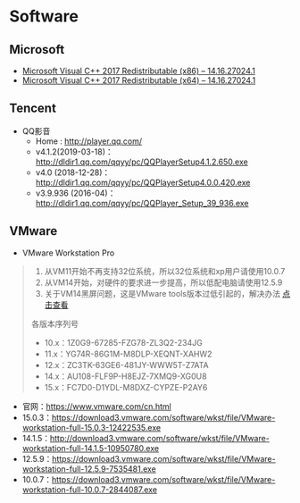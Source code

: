 # Software 

## Microsoft
- [Microsoft Visual C++ 2017 Redistributable (x86) – 14.16.27024.1](https://download.visualstudio.microsoft.com/download/pr/6ea9376d-6ab0-45ac-a305-d76274c006ed/6a1eef0ca6e0de1c1b41b6202d2208b2/vc_redist.x86.exe)
- [Microsoft Visual C++ 2017 Redistributable (x64) – 14.16.27024.1](https://download.visualstudio.microsoft.com/download/pr/46db022e-06ea-4d11-a724-d26d33bc63f7/2b635c854654745078d5577a8ed0f80d/vc_redist.x64.exe)

## Tencent
- QQ影音
  - Home : http://player.qq.com/
  - v4.1.2(2019-03-18)：http://dldir1.qq.com/qqyy/pc/QQPlayerSetup4.1.2.650.exe
  - v4.0 (2018-12-28)： http://dldir1.qq.com/qqyy/pc/QQPlayerSetup4.0.0.420.exe
  - v3.9.936 (2016-04)： http://dldir1.qq.com/qqyy/pc/QQPlayer_Setup_39_936.exe

## VMware
- VMware Workstation Pro
> 1. 从VM11开始不再支持32位系统，所以32位系统和xp用户请使用10.0.7
> 2. 从VM14开始，对硬件的要求进一步提高，所以低配电脑请使用12.5.9
> 3. 关于VM14黑屏问题，这是VMware tools版本过低引起的，解决办法 [点击查看](https://jingyan.baidu.com/article/9f7e7ec09d8f906f281554e0.html)
>
> 各版本序列号
> - 10.x：1Z0G9-67285-FZG78-ZL3Q2-234JG
> - 11.x：YG74R-86G1M-M8DLP-XEQNT-XAHW2
> - 12.x：ZC3TK-63GE6-481JY-WWW5T-Z7ATA
> - 14.x：AU108-FLF9P-H8EJZ-7XMQ9-XG0U8
> - 15.x：FC7D0-D1YDL-M8DXZ-CYPZE-P2AY6

  - 官网：https://www.vmware.com/cn.html
  - 15.0.3：https://download3.vmware.com/software/wkst/file/VMware-workstation-full-15.0.3-12422535.exe
  - 14.1.5：http://download3.vmware.com/software/wkst/file/VMware-workstation-full-14.1.5-10950780.exe
  - 12.5.9：https://download3.vmware.com/software/wkst/file/VMware-workstation-full-12.5.9-7535481.exe
  - 10.0.7：https://download3.vmware.com/software/wkst/file/VMware-workstation-full-10.0.7-2844087.exe